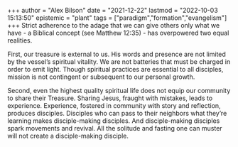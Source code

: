 +++
author = "Alex Bilson"
date = "2021-12-22"
lastmod = "2022-10-03 15:13:50"
epistemic = "plant"
tags = ["paradigm","formation","evangelism"]
+++
Strict adherence to the adage that we can give others only what we have - a Biblical concept (see Matthew 12:35) - has overpowered two equal realities.

First, our treasure is external to us. His words and presence are not limited by the vessel’s spiritual vitality. We are not batteries that must be charged in order to emit light. Though spiritual practices are essential to all disciples, mission is not contingent or subsequent to our personal growth.

Second, even the highest quality spiritual life does not equip our community to share their Treasure. Sharing Jesus, fraught with mistakes, leads to experience. Experience, fostered in community with story and reflection, produces disciples. Disciples who can pass to their neighbors what they’re learning makes disciple-making disciples. And disciple-making disciples spark movements and revival. All the solitude and fasting one can muster will not create a disciple-making disciple.
